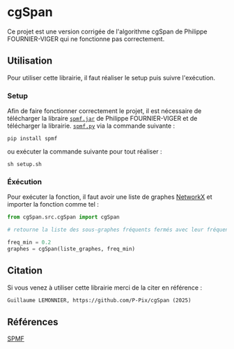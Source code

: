 # cgSpan
Ce projet est une version corrigée de l'algorithme cgSpan de Philippe FOURNIER-VIGER qui ne fonctionne pas correctement.

## Utilisation

Pour utiliser cette librairie, il faut réaliser le setup puis suivre l'exécution.

### Setup

Afin de faire fonctionner correctement le projet, il est nécessaire de télécharger la libraire [`spmf.jar`](https://www.philippe-fournier-viger.com/spmf/spmf.zip) de Philippe FOURNIER-VIGER et de télécharger la librairie. [`spmf.py`](https://github.com/LoLei/spmf-py)
via la commande suivante :

```shell
pip install spmf
```

ou exécuter la commande suivante pour tout réaliser :

```shell
sh setup.sh
```

### Éxécution

Pour exécuter la fonction, il faut avoir une liste de graphes [NetworkX](https://networkx.org/) et importer la fonction comme tel :

```python
from cgSpan.src.cgSpan import cgSpan

# retourne la liste des sous-graphes fréquents fermés avec leur fréquence de parution

freq_min = 0.2
graphes = cgSpan(liste_graphes, freq_min)
```

## Citation

Si vous venez à utiliser cette librairie merci de la citer en référence :

```txt
Guillaume LEMONNIER, https://github.com/P-Pix/cgSpan (2025)
```

## Références

[SPMF](https://www.philippe-fournier-viger.com/spmf/)